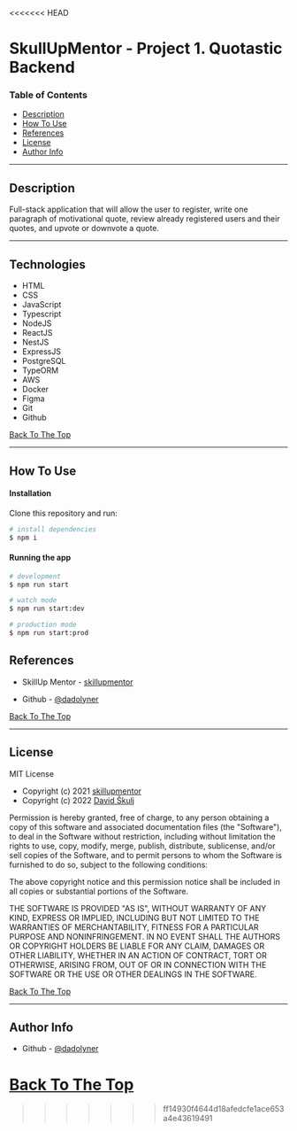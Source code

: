 <<<<<<< HEAD
# SkullUpMentor - Project 1. Quotastic Backend

### Table of Contents

- [Description](#description)
- [How To Use](#how-to-use)
- [References](#references)
- [License](#license)
- [Author Info](#author-info)

---

## Description

Full-stack application that will allow the user to
register, write one paragraph of motivational quote, review
already registered users and their quotes, and upvote or downvote
a quote.

---

## Technologies

- HTML
- CSS
- JavaScript
- Typescript
- NodeJS
- ReactJS
- NestJS
- ExpressJS
- PostgreSQL
- TypeORM
- AWS
- Docker
- Figma
- Git
- Github

[Back To The Top](#Quotastic)

---

## How To Use

#### Installation

Clone this repository and run:

```bash
# install dependencies
$ npm i
```

#### Running the app

```bash
# development
$ npm run start
```

```bash
# watch mode
$ npm run start:dev
```

```bash
# production mode
$ npm run start:prod
```

## References

- SkillUp Mentor - [skillupmentor](https://skillupmentor.com/)

- Github - [@dadolyner](https://github.com/dadolyner)

[Back To The Top](#Quotastic)

---

## License
MIT License

- Copyright (c) 2021 [skillupmentor](https://skillupmentor.com/)
- Copyright (c) 2022 [David Škulj](https://github.com/dadolyner)

Permission is hereby granted, free of charge, to any person obtaining a copy
of this software and associated documentation files (the "Software"), to deal
in the Software without restriction, including without limitation the rights
to use, copy, modify, merge, publish, distribute, sublicense, and/or sell
copies of the Software, and to permit persons to whom the Software is
furnished to do so, subject to the following conditions:

The above copyright notice and this permission notice shall be included in all
copies or substantial portions of the Software.

THE SOFTWARE IS PROVIDED "AS IS", WITHOUT WARRANTY OF ANY KIND, EXPRESS OR
IMPLIED, INCLUDING BUT NOT LIMITED TO THE WARRANTIES OF MERCHANTABILITY,
FITNESS FOR A PARTICULAR PURPOSE AND NONINFRINGEMENT. IN NO EVENT SHALL THE
AUTHORS OR COPYRIGHT HOLDERS BE LIABLE FOR ANY CLAIM, DAMAGES OR OTHER
LIABILITY, WHETHER IN AN ACTION OF CONTRACT, TORT OR OTHERWISE, ARISING FROM,
OUT OF OR IN CONNECTION WITH THE SOFTWARE OR THE USE OR OTHER DEALINGS IN THE
SOFTWARE.


[Back To The Top](#Quotastic)

---

## Author Info

- Github - [@dadolyner](https://github.com/dadolyner)

[Back To The Top](#Quotastic)
=======

>>>>>>> ff14930f4644d18afedcfe1ace653a4e43619491
